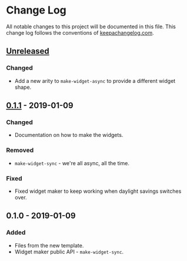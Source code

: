 # Change Log
All notable changes to this project will be documented in this file. This change log follows the conventions of [keepachangelog.com](http://keepachangelog.com/).

## [Unreleased]
### Changed
- Add a new arity to `make-widget-async` to provide a different widget shape.

## [0.1.1] - 2019-01-09
### Changed
- Documentation on how to make the widgets.

### Removed
- `make-widget-sync` - we're all async, all the time.

### Fixed
- Fixed widget maker to keep working when daylight savings switches over.

## 0.1.0 - 2019-01-09
### Added
- Files from the new template.
- Widget maker public API - `make-widget-sync`.

[Unreleased]: https://github.com/your-name/tiny-parser/compare/0.1.1...HEAD
[0.1.1]: https://github.com/your-name/tiny-parser/compare/0.1.0...0.1.1
